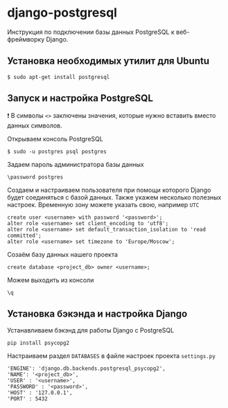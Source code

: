 # django-postgresql
Инструкция по подключении базы данных PostgreSQL к веб-фреймворку Django.

## Установка необходимых утилит для Ubuntu

```
$ sudo apt-get install postgresql
```

## Запуск и настройка PostgreSQL

❗ В символы `<>` заключены значения, которые нужно вставить вместо данных символов.

Открываем консоль PostgreSQL
```
$ sudo -u postgres psql postgres
```
Задаем пароль администратора базы данных
```
\password postgres
```
Создаем и настраиваем пользователя при помощи которого Django будет соединяться с базой данных. Также укажем несколько полезных настроек. Временную зону можете указать свою, например `UTC`
```
create user <username> with password '<password>';
alter role <username> set client_encoding to 'utf8';
alter role <username> set default_transaction_isolation to 'read committed';
alter role <username> set timezone to 'Europe/Moscow';
```
Созаём базу данных нашего проекта
```
create database <project_db> owner <username>;
```
Можем выходить из консоли
```
\q
```

## Установка бэкэнда и настройка Django
Устанавливаем бэкэнд для работы Django с PostgreSQL 
```
pip install psycopg2
```
Настраиваем раздел `DATABASES` в файле настроек проекта `settings.py`
```
'ENGINE': 'django.db.backends.postgresql_psycopg2',
'NAME': '<project_db>',
'USER' : '<username>',
'PASSWORD' : '<password>',
'HOST' : '127.0.0.1',
'PORT' : 5432
```

